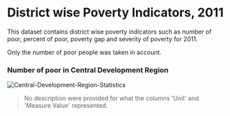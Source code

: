 # District wise Poverty Indicators, 2011

This dataset contains district wise poverty indicators such as number of poor, percent of poor, poverty gap and severity of poverty for 2011.

Only the number of poor people was taken in account.

### Number of poor in Central Development Region

![Central-Development-Region-Statistics](https://github.com/PragyanSubedi/opennepal-datasets-visualization/blob/master/District%20wise%20Poverty%20Indicators%2C%202011/Charts/Number%20of%20poor%20in%20Central%20Development%20Region.png)

> No description were provided for what the columns 'Unit' and 'Measure Value' represented.
